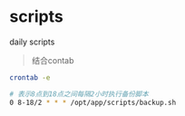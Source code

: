 # scripts
daily scripts

> 结合contab

```bash
crontab -e
```

```bash
# 表示8点到18点之间每隔2小时执行备份脚本
0 8-18/2 * * * /opt/app/scripts/backup.sh
```
